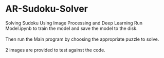 # AR-Sudoku-Solver
Solving Sudoku Using Image Processing and Deep Learning
Run Model.ipynb to train the model and save the model to the disk.
<br>
<br>
Then run the Main program by choosing the appropriate puzzle to solve.
<br>
<br>
2 images are provided to test against the code.

